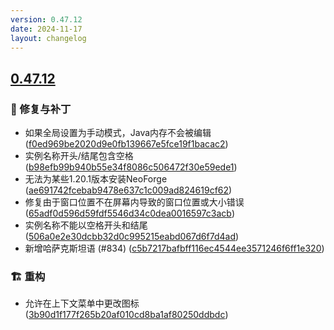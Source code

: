 ```yaml
---
version: 0.47.12
date: 2024-11-17
layout: changelog
---
```

## [0.47.12](#0.47.12)
### 🐛 修复与补丁

- 如果全局设置为手动模式，Java内存不会被编辑 ([f0ed969be2020d9e0fb139667e5fce19f1bacac2](https://github.com/Voxelum/x-minecraft-launcher/commit/f0ed969be2020d9e0fb139667e5fce19f1bacac2))
- 实例名称开头/结尾包含空格 ([b98efb99b940b55e34f8086c506472f30e59ede1](https://github.com/Voxelum/x-minecraft-launcher/commit/b98efb99b940b55e34f8086c506472f30e59ede1))
- 无法为某些1.20.1版本安装NeoForge ([ae691742fcebab9478e637c1c009ad824619cf62](https://github.com/Voxelum/x-minecraft-launcher/commit/ae691742fcebab9478e637c1c009ad824619cf62))
- 修复由于窗口位置不在屏幕内导致的窗口位置或大小错误 ([65adf0d596d59fdf5546d34c0dea0016597c3acb](https://github.com/Voxelum/x-minecraft-launcher/commit/65adf0d596d59fdf5546d34c0dea0016597c3acb))
- 实例名称不能以空格开头和结尾 ([506a0e2e30dcbb32d0c995215eabd067d6f7d4ad](https://github.com/Voxelum/x-minecraft-launcher/commit/506a0e2e30dcbb32d0c995215eabd067d6f7d4ad))
- 新增哈萨克斯坦语 (#834) ([c5b7217bafbff116ec4544ee3571246f6ff1e320](https://github.com/Voxelum/x-minecraft-launcher/commit/c5b7217bafbff116ec4544ee3571246f6ff1e320))
### 🏗️ 重构

- 允许在上下文菜单中更改图标 ([3b90d1f177f265b20af010cd8ba1af80250ddbdc](https://github.com/Voxelum/x-minecraft-launcher/commit/3b90d1f177f265b20af010cd8ba1af80250ddbdc))